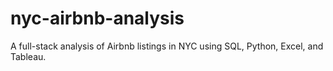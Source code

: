 # nyc-airbnb-analysis
A full-stack analysis of Airbnb listings in NYC using SQL, Python, Excel, and Tableau.
